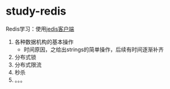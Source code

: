 # study-redis

Redis学习：使用[jedis客户端](https://redis.io/clients#java)

1. 各种数据机构的基本操作
    - 时间原因，之给出strings的简单操作，后续有时间逐渐补齐
2. 分布式锁
3. 分布式限流
4. 秒杀
5. 。。。